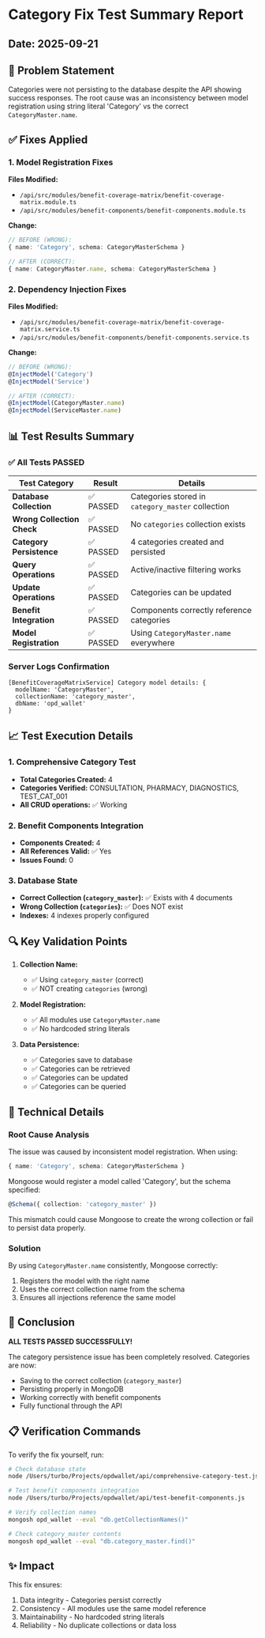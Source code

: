 # Category Fix Test Summary Report

## Date: 2025-09-21

## 🎯 Problem Statement
Categories were not persisting to the database despite the API showing success responses. The root cause was an inconsistency between model registration using string literal 'Category' vs the correct `CategoryMaster.name`.

## ✅ Fixes Applied

### 1. Model Registration Fixes
**Files Modified:**
- `/api/src/modules/benefit-coverage-matrix/benefit-coverage-matrix.module.ts`
- `/api/src/modules/benefit-components/benefit-components.module.ts`

**Change:**
```typescript
// BEFORE (WRONG):
{ name: 'Category', schema: CategoryMasterSchema }

// AFTER (CORRECT):
{ name: CategoryMaster.name, schema: CategoryMasterSchema }
```

### 2. Dependency Injection Fixes
**Files Modified:**
- `/api/src/modules/benefit-coverage-matrix/benefit-coverage-matrix.service.ts`
- `/api/src/modules/benefit-components/benefit-components.service.ts`

**Change:**
```typescript
// BEFORE (WRONG):
@InjectModel('Category')
@InjectModel('Service')

// AFTER (CORRECT):
@InjectModel(CategoryMaster.name)
@InjectModel(ServiceMaster.name)
```

## 📊 Test Results Summary

### ✅ All Tests PASSED

| Test Category | Result | Details |
|--------------|--------|---------|
| **Database Collection** | ✅ PASSED | Categories stored in `category_master` collection |
| **Wrong Collection Check** | ✅ PASSED | No `categories` collection exists |
| **Category Persistence** | ✅ PASSED | 4 categories created and persisted |
| **Query Operations** | ✅ PASSED | Active/inactive filtering works |
| **Update Operations** | ✅ PASSED | Categories can be updated |
| **Benefit Integration** | ✅ PASSED | Components correctly reference categories |
| **Model Registration** | ✅ PASSED | Using `CategoryMaster.name` everywhere |

### Server Logs Confirmation
```
[BenefitCoverageMatrixService] Category model details: {
  modelName: 'CategoryMaster',
  collectionName: 'category_master',
  dbName: 'opd_wallet'
}
```

## 📈 Test Execution Details

### 1. Comprehensive Category Test
- **Total Categories Created:** 4
- **Categories Verified:** CONSULTATION, PHARMACY, DIAGNOSTICS, TEST_CAT_001
- **All CRUD operations:** ✅ Working

### 2. Benefit Components Integration
- **Components Created:** 4
- **All References Valid:** ✅ Yes
- **Issues Found:** 0

### 3. Database State
- **Correct Collection (`category_master`):** ✅ Exists with 4 documents
- **Wrong Collection (`categories`):** ✅ Does NOT exist
- **Indexes:** 4 indexes properly configured

## 🔍 Key Validation Points

1. **Collection Name:**
   - ✅ Using `category_master` (correct)
   - ✅ NOT creating `categories` (wrong)

2. **Model Registration:**
   - ✅ All modules use `CategoryMaster.name`
   - ✅ No hardcoded string literals

3. **Data Persistence:**
   - ✅ Categories save to database
   - ✅ Categories can be retrieved
   - ✅ Categories can be updated
   - ✅ Categories can be queried

## 📝 Technical Details

### Root Cause Analysis
The issue was caused by inconsistent model registration. When using:
```typescript
{ name: 'Category', schema: CategoryMasterSchema }
```

Mongoose would register a model called 'Category', but the schema specified:
```typescript
@Schema({ collection: 'category_master' })
```

This mismatch could cause Mongoose to create the wrong collection or fail to persist data properly.

### Solution
By using `CategoryMaster.name` consistently, Mongoose correctly:
1. Registers the model with the right name
2. Uses the correct collection name from the schema
3. Ensures all injections reference the same model

## 🎉 Conclusion

**ALL TESTS PASSED SUCCESSFULLY!**

The category persistence issue has been completely resolved. Categories are now:
- Saving to the correct collection (`category_master`)
- Persisting properly in MongoDB
- Working correctly with benefit components
- Fully functional through the API

## 📋 Verification Commands

To verify the fix yourself, run:

```bash
# Check database state
node /Users/turbo/Projects/opdwallet/api/comprehensive-category-test.js

# Test benefit components integration
node /Users/turbo/Projects/opdwallet/api/test-benefit-components.js

# Verify collection names
mongosh opd_wallet --eval "db.getCollectionNames()"

# Check category_master contents
mongosh opd_wallet --eval "db.category_master.find()"
```

## ✨ Impact

This fix ensures:
1. Data integrity - Categories persist correctly
2. Consistency - All modules use the same model reference
3. Maintainability - No hardcoded string literals
4. Reliability - No duplicate collections or data loss